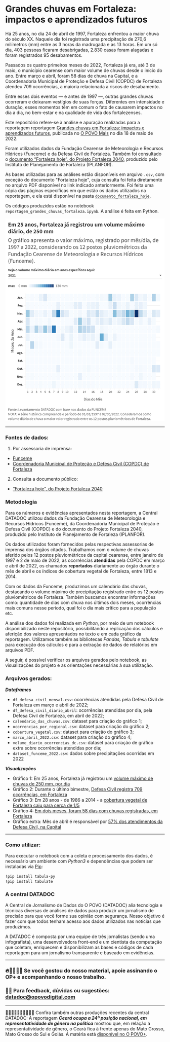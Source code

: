 # Grandes chuvas em Fortaleza: impactos e aprendizados futuros

Há 25 anos, no dia 24 de abril de 1997, Fortaleza enfrentou a maior chuva do século XX. Naquele dia foi registrada uma precipitação de 270,6 milímetros (mm) entre as 3 horas da madrugada e as 13 horas. Em um só dia, 403 pessoas ficaram desabrigadas, 2.830 casas foram alagadas e foram registrados 95 desabamentos.

Passados os quatro primeiros meses de 2022, Fortaleza já era, até 3 de maio, o município cearense com maior volume de chuvas desde o início do ano. Entre março e abril, foram 58 dias de chuva na Capital, e a Coordenadoria Municipal de Proteção e Defesa Civil (COPDC) de Fortaleza atendeu 709 ocorrências, a maioria relacionada a riscos de desabamento.

Entre esses dois eventos — e antes de 1997 —, outras grandes chuvas ocorreram e deixaram vestígios de suas forças. Diferentes em intensidade e duração, esses momentos têm em comum o fato de causarem impactos no dia a dia, no bem-estar e na qualidade de vida dos fortalezenses.

Este repositório refere-se à análise e apuração realizadas para a reportagem reportagem [Grandes chuvas em Fortaleza: impactos e aprendizados futuros](https://mais.opovo.com.br/reportagens-especiais/2022/05/18/grandes-chuvas-em-fortaleza-impactos-e-aprendizados-futuros.html), publicada no [O POVO Mais](https://mais.opovo.com.br/) no dia 18 de maio de 2022.

Foram utilizados dados da Fundação Cearense de Meteorologia e Recursos Hídricos (Funceme) e da Defesa Civil de Fortaleza. Também foi consultado o [documento “Fortaleza hoje”, do Projeto Fortaleza 2040](https://fortaleza2040.fortaleza.ce.gov.br/site/assets/revistas/i-mostra-virtual/index.html#page/58), produzido pelo Instituto de Planejamento de Fortaleza (IPLANFOR).

As bases utilizadas para as análises estão disponíveis em arquivo `.csv`, com exceção do documento "Fortaleza hoje", cuja consulta foi feita diretamente no arquivo PDF disponível no link indicado anteriormente. Foi feita uma cópia das páginas específicas em que estão os dados utilizados na reportagem, e ela está disponível na pasta [`documento_fortaleza_hoje`](https://github.com/datadoc-opovo/chuvas-em-fortaleza/tree/main/documento_fortaleza_hoje).

Os códigos produzidos estão no notebook `reportagem_grandes_chuvas_fortaleza.ipynb`. A análise é feita em Python.

![calendario_das_chuvas.png](imagem/calendario_das_chuvas.png)

---

### Fontes de dados:

1. Por assessoria de imprensa:
- [Funceme](http://www.funceme.br/)
- [Coordenadoria Municipal de Proteção e Defesa Civil (COPDC) de Fortaleza](https://fortaleza.ce.gov.br/institucional/o-orgao)
2. Consulta a documento público:
- [“Fortaleza hoje”, do Projeto Fortaleza 2040](https://fortaleza2040.fortaleza.ce.gov.br/site/assets/revistas/i-mostra-virtual/index.html#page/58)

### Metodologia

Para os números e evidências apresentados nesta reportagem, a Central DATADOC utilizou dados da Fundação Cearense de Meteorologia e Recursos Hídricos (Funceme), da Coordenadoria Municipal de Proteção e Defesa Civil (COPDC) e do documento do Projeto Fortaleza 2040, produzido pelo Instituto de Planejamento de Fortaleza (IPLANFOR).

Os dados utilizados foram fornecidos pelas respectivas assessorias de imprensa dos órgãos citados. Trabalhamos com o volume de chuvas aferido pelos 12 postos pluviométricos da capital cearense, entre janeiro de 1997 e 2 de maio de 2022, as ocorrências **atendidas** pela COPDC em março e abril de 2022, os chamados **reportados** diariamente ao órgão durante o mês de abril e os índices de cobertura vegetal de Fortaleza, entre 1813 e 2014.

Com os dados da Funceme, produzimos um calendário das chuvas, destacando o volume máximo de precipitação registrado entre os 12 postos pluviométricos de Fortaleza. Também buscamos encontrar informações como: quantidade de dias com chuva nos últimos dois meses, ocorrências mais comuns nesse período, qual foi o dia mais crítico para a população etc.

A análise dos dados foi realizada em *Python*, por meio de um notebook disponibilizado neste repositório, possibilitando a replicação dos cálculos e aferição dos valores apresentados no texto e em cada gráfico da reportagem. Utilizamos também as bibliotecas *Pandas, Tabula e tabulate* para execução dos cálculos e para a extração de dados de relatórios em arquivos PDF.

A seguir, é possível verificar os arquivos gerados pelo notebook, as visualizações do projeto e as orientações necessárias à sua utilização.

### Arquivos gerados:

***Dataframes***

- `df_defesa_civil_mensal.csv`: ocorrências atendidas pela Defesa Civil de Fortaleza em março e abril de 2022;
- `df_defesa_civil_diario_abril`: ocorrências atendidas por dia, pela Defesa Civil de Fortaleza, em abril de 2022;
- `calendario_das_chuvas.csv`: dataset para criação do gráfico 1;
- `ocorrencias_por_regional.csv`: dataset para criação do gráfico 2;
- `cobertura_vegetal.csv`: dataset para criação do gráfico 3;
- `marco_abril_2022.csv`: dataset para criação do gráfico 4;
- `volume_diario_ocorrencias_dc.csv`: dataset para criação de gráfico extra sobre ocorrências atendidas por dia;
- `dataset_funceme_2022.csv`: dados sobre precipitações ocorridas em 2022

***Visualizações***

- Gráfico 1: Em 25 anos, Fortaleza já registrou um [volume máximo de chuvas de 250 mm, por dia](https://public.flourish.studio/visualisation/9836820/)
- Gráfico 2: Durante o último bimestre, [Defesa Civil registra 709 ocorrências, em Fortaleza](https://public.flourish.studio/visualisation/9813294/)
- Gráfico 3: Em 28 anos - de 1986 a 2014 - a [cobertura vegetal de Fortaleza caiu para cerca de 1/5](https://public.flourish.studio/visualisation/9837909/)
- Gráfico 4: [Em dois meses, foram 58 dias com chuvas registradas, em Fortaleza](https://public.flourish.studio/visualisation/9836489/)
- Gráfico extra: Mês de abril é responsável por [57% dos atendimentos da Defesa Civil, na Capital](https://public.flourish.studio/visualisation/9837551/)

---

### Como utilizar:

Para executar o notebook com a coleta e processamento dos dados, é necessário um ambiente com *Python3* e dependências que podem ser instaladas via [Pip](https://pypi.org/project/pip/):

```
!pip install tabula-py
!pip install tabulate
```

### A central DATADOC

A Central de Jornalismo de Dados do O POVO (DATADOC) alia tecnologia e técnicas diversas de análises de dados para produzir um jornalismo de precisão para que você forme sua opinião com segurança. Nosso objetivo é fazer com que todos tenham acesso aos dados utilizados nas notícias que produzimos.

A DATADOC é composta por uma equipe de três jornalistas (sendo uma infografista), uma desenvolvedora front-end e um cientista da computação que coletam, enriquecem e disponibilizam as bases e códigos de cada reportagem para um jornalismo transparente e baseado em evidências.

---

### 🔥📰👩🏻‍💻 Se você gostou do nosso material, apoie assinando o OP+ e acompanhando o nosso trabalho.

### 📝📨 Para feedback, dúvidas ou sugestões: [datadoc@opovodigital.com](mailto:datadoc@opovodigital.com)

---

👩🏻👩🏼‍👩🏽👩🏾👩🏿 Confira também outras produções recentes da central DATADOC: A reportagem ***Ceará ocupa a 24º posição nacional, em representatividade de gênero na política*** mostrou que, em relação a representatividade de gênero, o Ceará fica à frente apenas do Mato Grosso, Mato Grosso do Sul e Goiás. A matéria está [disponível no O POVO+](https://bit.ly/38qHm11).

